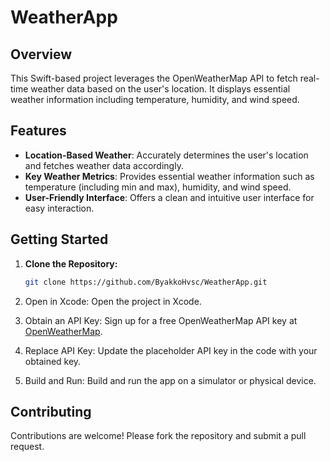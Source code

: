 # WeatherApp

## Overview

This Swift-based project leverages the OpenWeatherMap API to fetch real-time weather data based on the user's location. It displays essential weather information including temperature, humidity, and wind speed.

## Features

- **Location-Based Weather**: Accurately determines the user's location and fetches weather data accordingly.
- **Key Weather Metrics**: Provides essential weather information such as temperature (including min and max), humidity, and wind speed.
- **User-Friendly Interface**: Offers a clean and intuitive user interface for easy interaction.

## Getting Started

1. **Clone the Repository:**
   ```bash
   git clone https://github.com/ByakkoHvsc/WeatherApp.git
   
2. Open in Xcode: Open the project in Xcode.
   
3. Obtain an API Key: Sign up for a free OpenWeatherMap API key at [OpenWeatherMap](https://openweathermap.org/api).
   
4. Replace API Key: Update the placeholder API key in the code with your obtained key.

5. Build and Run: Build and run the app on a simulator or physical device.

## Contributing

Contributions are welcome! Please fork the repository and submit a pull request.
